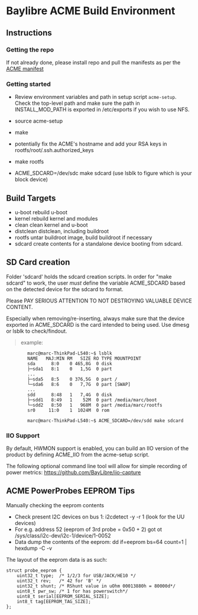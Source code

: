 # Baylibre ACME Build Environment #

## Instructions ##

### Getting the repo ###

If not already done, please install repo and pull the manifests as per the [ACME manifest](https://github.com/BayLibre/manifests#acme-build-environment-iio-version)

### Getting started ###

* Review environment variables and path in setup script `acme-setup`.
  Check the top-level path and make sure the path in INSTALL_MOD_PATH
  is exported in /etc/exports if you wish to use NFS.

* source acme-setup

* make
* potentially fix the ACME's hostname and add your RSA keys in rootfs/root/.ssh.authorized_keys
* make rootfs
* ACME_SDCARD=/dev/sdc make sdcard (use lsblk to figure which is your block device)


## Build Targets ##

* u-boot	rebuild u-boot
* kernel	rebuild kernel and modules
* clean		clean kernel and u-boot
* distclean	distclean, including buildroot
* rootfs	untar buildroot image, build buildroot if necessary
* sdcard	create contents for a standalone device booting from sdcard.

## SD Card creation ##

Folder 'sdcard' holds the sdcard creation scripts.
In order for "make sdcard" to work, the user _must_
define the variable ACME_SDCARD based on the detected
device for the sdcard to format.

Please PAY SERIOUS ATTENTION TO NOT DESTROYING VALUABLE DEVICE CONTENT.

Especially when removing/re-inserting, always make sure
that the device exported in ACME_SDCARD is the card intended
to being used. Use dmesg or lsblk to check/findout.

> example:


```
		marc@marc-ThinkPad-L540:~$ lsblk
		NAME   MAJ:MIN RM   SIZE RO TYPE MOUNTPOINT
		sda      8:0    0 465,8G  0 disk 
		├─sda1   8:1    0   1,5G  0 part 
		...
		├─sda5   8:5    0 376,5G  0 part /
		└─sda6   8:6    0   7,7G  0 part [SWAP]
		...
		sdd      8:48   1   7,4G  0 disk 
		├─sdd1   8:49   1    52M  0 part /media/marc/boot
		└─sdd2   8:50   1   968M  0 part /media/marc/rootfs
		sr0     11:0    1  1024M  0 rom 

		marc@marc-ThinkPad-L540:~$ ACME_SDCARD=/dev/sdd make sdcard
```

### IIO Support ###

By default, HWMON support is enabled, you can build an IIO version of the product by defining
ACME_IIO from the acme-setup script.

The following optional command line tool will allow for simple recording of power metrics: <https://github.com/BayLibre/iio-capture>

## ACME PowerProbes EEPROM Tips ##

Manually checking the eeprom contents

* Check present I2C devices on bus 1:	i2cdetect -y -r 1 (look for the UU devices)
* For e.g. address 52 (eeprom of 3rd probe = 0x50 + 2) got ot /sys/class/i2c-dev/i2c-1/device/1-0052
* Data dump the contents of the eeprom: dd if=eeprom bs=64 count=1 | hexdump -C -v

The layout of the eeprom data is as such:

```
struct probe_eeprom {
	uint32_t type;  /* 1/2/3 for USB/JACK/HE10 */
	uint32_t rev;	/* 42 for 'B' */
	uint32_t shunt; /* RShunt value in uOhm 00013880h = 80000d*/
	uint8_t pwr_sw; /* 1 for has powerswitch*/
	uint8_t serial[EEPROM_SERIAL_SIZE];
	int8_t tag[EEPROM_TAG_SIZE];
};
```
